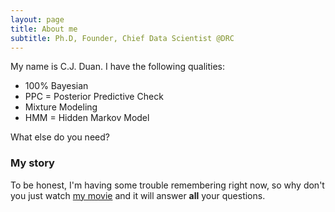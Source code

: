 ```yaml
---
layout: page
title: About me
subtitle: Ph.D, Founder, Chief Data Scientist @DRC
---
```


My name is C.J. Duan. I have the following qualities:

- 100% Bayesian
- PPC = Posterior Predictive Check
- Mixture Modeling
- HMM = Hidden Markov Model

What else do you need?

### My story

To be honest, I'm having some trouble remembering right now, so why don't you just watch [my movie](https://en.wikipedia.org/wiki/The_Princess_Bride_%28film%29) and it will answer **all** your questions.
